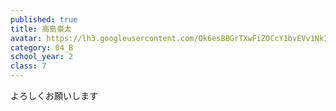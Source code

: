 ```yaml
---
published: true
title: 高島豪太
avatar: https://lh3.googleusercontent.com/Ok6esBBGrTXwFiZOCcY1bvEVv1NkIbyVkZo2-S6RdYACNl5rZo9uzZHXz-ah2-SO3CmqEAAys2z4owf4ptAjpNT6bIRY6kRg6BA5aMMrWex7XYILyQyc0CVU4nO0Qh9vMDWI0LlcQGk21h_ifi_AuHpuK4loIdDUS0OjPGDWhhOJk2FL91SOndO2lryNx4eo5FhUw2hc15BIlygDfWsUm9osJIka1bStQTw9ic36be73oLCsXA69C8RFanqkyKz1_HXi8kqBJ_AABLHY1T-kskUYCPjFoj23OFA0twmjAfhkYfGk_xw8v6QVCXqUISgu1UX54l-btLb0HaRBEmayeYpAP2krZ6yTwP5S0EYiLdzAeLPpwOdnzhQboCnaVVIcNFIDIyBIifRXS3vA9ESP_ghE7KPNeBza2TMy-vpMYqrCh5cs8ykTHvcKs6bx-GMtQJ4ZagCOq48P8MwB8_aOV6OwttO6f6niAvf5Mij6B9OyETj077vBJCyWJ4JrrVAVEidDo3vs1hHRNPSUcU23j4M5QPJJSJspapRb7GRowKAt-3aLsPKUnaQNFJ9QD4xJb8phrybCrAUtos2eTDYXtUr67Q3yEnRNGKkG3W2GOKkjnruGPVZwvxX1wOEUwCWwprlsKAWwtgwSg2wdPtzSHN7tgK_PJqhiwAqgn68EJUdlnLs4jBH91eV4AUsd=w360-h356-no?authuser=1
category: 04_B
school_year: 2
class: 7
---
```

よろしくお願いします